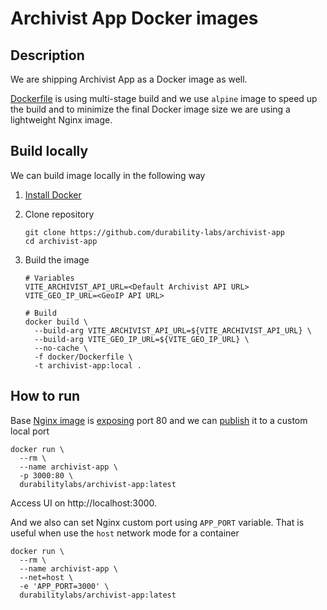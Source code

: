 # Archivist App Docker images

## Description

 We are shipping Archivist App as a Docker image as well.

 [Dockerfile](Dockerfile) is using multi-stage build and we use `alpine` image to speed up the build and to minimize the final Docker image size we are using a lightweight Nginx image.


## Build locally

 We can build image locally in the following way
 1. [Install Docker](https://docs.docker.com/engine/install)

 2. Clone repository
    ```shell
    git clone https://github.com/durability-labs/archivist-app
    cd archivist-app
    ```

 3. Build the image
    ```shell
    # Variables
    VITE_ARCHIVIST_API_URL=<Default Archivist API URL>
    VITE_GEO_IP_URL=<GeoIP API URL>

    # Build
    docker build \
      --build-arg VITE_ARCHIVIST_API_URL=${VITE_ARCHIVIST_API_URL} \
      --build-arg VITE_GEO_IP_URL=${VITE_GEO_IP_URL} \
      --no-cache \
      -f docker/Dockerfile \
      -t archivist-app:local .
    ```


## How to run

 Base [Nginx image](https://hub.docker.com/_/nginx) is [exposing](https://docs.docker.com/reference/dockerfile/#expose) port 80 and we can [publish](https://docs.docker.com/get-started/docker-concepts/running-containers/publishing-ports/) it to a custom local port
 ```shell
 docker run \
   --rm \
   --name archivist-app \
   -p 3000:80 \
   durabilitylabs/archivist-app:latest
 ```

 Access UI on http://localhost:3000.

 And we also can set Nginx custom port using `APP_PORT` variable. That is useful when use the `host` network mode for a container
 ```shell
 docker run \
   --rm \
   --name archivist-app \
   --net=host \
   -e 'APP_PORT=3000' \
   durabilitylabs/archivist-app:latest
 ```
